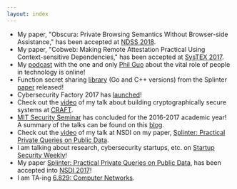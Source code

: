 ```yaml
---
layout: index
---
```


* My paper, "Obscura: Private Browsing Semantics Without Browser-side Assistance," has been 
accepted at [NDSS 2018](https://www.ndss-symposium.org/ndss2018/).
* My paper, "Cobweb: Making Remote Attestation Practical Using Context-sensitive Dependencies," has been accepted 
at [SysTEX 2017](https://systex17.ibr.cs.tu-bs.de/).
* My [podcast](http://pgbovine.net/PG-Podcast-30-Frank-Wang.htm) with the one and only [Phil Guo](http://pgbovine.net/) about the vital role of people in technology is online!
* Function secret sharing [library](https://github.com/frankw2/libfss) (Go and C++ versions) 
from the Splinter [paper](./files/papers/wang-splinter.pdf) released!
* Cybersecurity Factory 2017 has [launched](https://medium.com/cybersecurity-factory/announcing-teams-for-cybersecurity-factory-2017-fce6e8067cdf)!
* Check out the [video](https://www.ustream.tv/recorded/102858670) of my 
talk about building cryptographically secure systems at [CRAFT](https://craft-conf.com/).
* [MIT Security Seminar](http://css.csail.mit.edu/security-seminar) has concluded
for the 2016-2017 academic year! 
A summary of the talks can be found on this [blog](https://medium.com/mit-security-seminar).
* Check out the [video](https://www.usenix.org/conference/nsdi17/technical-sessions/presentation/wang-frank) 
of my talk at NSDI on my paper, [Splinter: Practical Private Queries on Public Data](./files/papers/wang-splinter.pdf).
* I am talking about research, cybersecurity startups, etc. on [Startup Security Weekly](https://securityweekly.com/2017/03/14/frank-wang-cybersecurity-factory-startup-security-weekly-29/)!
* My paper [Splinter: Practical Private Queries on Public Data](./files/papers/wang-splinter.pdf), 
 has been accepted into [NSDI 2017](https://www.usenix.org/conference/nsdi17)!
* I am TA-ing [6.829: Computer Networks](http://web.mit.edu/6.829/www/2016/).
